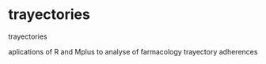 trayectories
============

trayectories

aplications of R and Mplus to analyse of farmacology trayectory adherences
